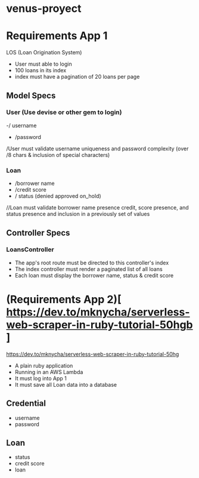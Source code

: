 # venus-proyect

# Requirements App 1

LOS (Loan Origination System)

- User must able to login
- 100 loans in its index
- index must have a pagination of 20 loans per page

## Model Specs

### User (Use devise or other gem to login)
  -/ username 
  - /password

/User must validate username uniqueness and password complexity (over /8 chars & inclusion of special characters)

### Loan
  - /borrower name
  - /credit score
  - / status (denied approved on_hold)

//Loan must validate borrower name presence credit, score presence, and status presence and inclusion in a previously set of values

## Controller Specs

### LoansController

  - The app's root route must be directed to this controller's index
  - The index controller must render a paginated list of all loans
  - Each loan must display the borrower name, status & credit score

# (Requirements App 2)[ https://dev.to/mknycha/serverless-web-scraper-in-ruby-tutorial-50hgb ]

https://dev.to/mknycha/serverless-web-scraper-in-ruby-tutorial-50hg

- A plain ruby application
- Running in an AWS Lambda
- It must log into App 1
- It must save all Loan data into a database

## Credential
  - username
  - password

## Loan
  - status
  - credit score
  - loan
